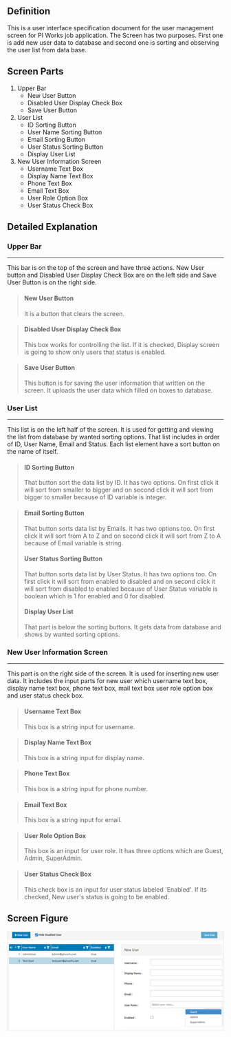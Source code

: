 ## Definition
This is a user interface specification document for the user management screen for PI Works job application. The Screen has two purposes. First one is add new user data to database and second one is sorting and observing the user list from data base. 


## Screen Parts
1. Upper Bar
   - New User Button
   - Disabled User Display Check Box
   - Save User Button
2. User List
   - ID Sorting Button
   - User Name Sorting Button
   - Email Sorting Button
   - User Status Sorting Button
   - Display User List
3. New User Information Screen
   - Username Text Box
   - Display Name Text Box
   - Phone Text Box
   - Email Text Box
   - User Role Option Box
   - User Status Check Box


## Detailed Explanation
  ###  Upper Bar
  -------------
  This bar is on the top of the screen and have three actions. New User button and Disabled User Display Check Box are on the left side and Save User Button is on the right side.

>  #### New User Button
>   It is a button that clears the screen.

>  #### Disabled User Display Check Box
>    This box works for controlling the list. If it is checked, Display screen is going to show only users that status is enabled.

>  #### Save User Button
>    This button is for saving the user information that written on the screen. 
>    It uploads the user data which filled on boxes to database.


  ###  User List
  --------------
  This list is on the left half of the screen. It is used for getting and viewing the list from database by wanted sorting options. That list includes in order of ID, User Name, Email and Status. Each list element have a sort button on the name of itself.

>  #### ID Sorting Button
>  That button sort the data list by ID. It has two options. On first click it will sort from smaller to bigger and on second click it will sort from bigger to smaller because of ID variable is integer.

>  #### Email Sorting Button
>  That button sorts data list by Emails. It has two options too. On first click it will sort from A to Z and on second click it will sort from Z to A because of Email variable is string.
>
>  #### User Status Sorting Button
>  That button sorts data list by User Status. It has two options too. On first click it will sort from enabled to disabled and on second click it will sort from disabled to enabled because of User Status variable is boolean which is 1 for enabled and 0 for disabled.
>
>  #### Display User List
>  That part is below the sorting buttons. It gets data from database and shows by wanted sorting options.


  ###  New User Information Screen
  --------------------------------
  This part is on the right side of the screen. It is used for inserting new user data. It includes the input parts for new user which username text box, display name text box, phone text box, mail text box user role option box and user status check box.

> #### Username Text Box
>  This box is a string input for username.
 
> #### Display Name Text Box
>  This box is a string input for display name.
 
> #### Phone Text Box
>  This box is a string input for phone number.
 
> #### Email Text Box
>  This box is a string input for email.
 
> #### User Role Option Box
>  This box is an input for user role. It has three options which are Guest, Admin, SuperAdmin. 
 
> #### User Status Check Box
>  This check box is an input for user status labeled 'Enabled'. If its checked, New user's status is going to be enabled.
 

## Screen Figure
![User Management Screen](/UMS.png)
